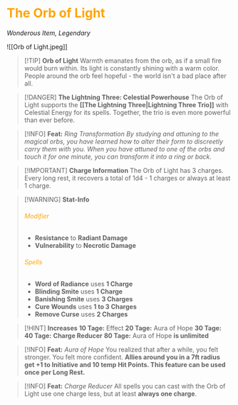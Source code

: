 # <font color = "orange">The Orb of Light</font>
_Wonderous Item, Legendary_

![[Orb of Light.jpeg]]

>[!TIP] **Orb of Light**
>Warmth emanates from the orb, as if a small fire would burn within. Its light is constantly shining with a warm color. People around the orb feel hopeful - the world isn't a bad place after all.

>[!DANGER] **The Lightning Three: Celestial Powerhouse**
>The Orb of Light supports the **[[The Lightning Three|Lightning Three Trio]]** with Celestial Energy for its spells. Together, the trio is even more powerful than ever before.

>[!INFO] **Feat:** *Ring Transformation*
>_By studying and attuning to the magical orbs, you have learned how to alter their form to discreetly carry them with you. When you have attuned to one of the orbs and touch it for one minute, you can transform it into a ring or back._

>[!IMPORTANT] **Charge Information**
>The Orb of Light has 3 charges. Every long rest, it recovers a total of 1d4 - 1 charges or always at least 1 charge.

>[!WARNING] **Stat-Info**
>###### <font color = "orange">Modifier</font>
>- **Resistance** to **Radiant Damage**
>- **Vulnerability** to **Necrotic Damage**
>
> ###### <font color = "orange">Spells</font>
> - **Word of Radiance** uses **1 Charge**
> - **Blinding Smite** uses **1 Charge**
> - **Banishing Smite** uses **3 Charges**
> - **Cure Wounds** uses **1 to 3 Charges**
> - **Remove Curse** uses **2 Charges**

>[!HINT] **Increases**
>**10 Tage:** Effect
>**20 Tage:** Aura of Hope
>**30 Tage:** 
>**40 Tage:** **Charge Reducer**
>**80 Tage:** Aura of Hope **is unlimited**

>[!INFO] **Feat:** *Aura of Hope*
>You realized that after a while, you felt stronger. You felt more confident. 
>**Allies around you in a 7ft radius get +1 to Initiative and 10 temp Hit Points. This feature can be used once per Long Rest.**

>[!INFO] **Feat:** *Charge Reducer*
>All spells you can cast with the Orb of Light use one charge less, but at least **always one charge**.